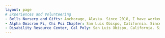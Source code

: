 ```yaml
---
layout: page
# Experiences and Volunteering
- Bells Nursery and Gifts: Anchorage, Alaska. Since 2018, I have worked as a barista and customer service representative at my city's local plant nursery and coffee shop. Through this experience, my communication skills have drastically improved, and I learned how to remain calm in a fast-paced environment. 
- Alpha Omicron Pi, Chi Psi Chapter: San Luis Obispo, California. Since the fall of 2020, I have been an active member in my social sorority. Starting in January 2021, I have served on my chapter's Standard's Committee as an elected representative for my grade. This committee focuses on giving girls in my chapter needed resources (especially financial) and focused on disaplinary hearings when a member was out of line, and gave fair and just punishments when necessary. This experience taught me about Human Relations in a professional setting, as well as how mediate conflict.
- Disability Resource Center, Cal Poly: San Luis Obispo, California. Since the fall of 2021, I have been a volunteer notetaker for the DRC at my university. Basically, I take notes in my upper-division STEM classes and upload them to a portal where students in my class are able to go back and review the class material, in case they missed something in class. Through this experience, I have learned the importance of neat penmanship and how to concisely state your point.
---
```


